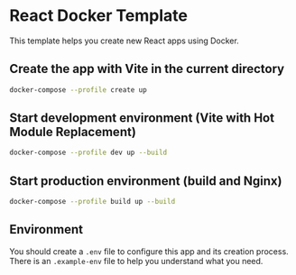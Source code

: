 # React Docker Template

This template helps you create new React apps using Docker.

## Create the app with Vite in the current directory

``` bash
docker-compose --profile create up
```

## Start development environment (Vite with Hot Module Replacement)

``` bash
docker-compose --profile dev up --build
```

## Start production environment (build and Nginx)

``` bash
docker-compose --profile build up --build
```

## Environment

You should create a `.env` file to configure this app and its creation process. There is an `.example-env` file to help you understand what you need.
